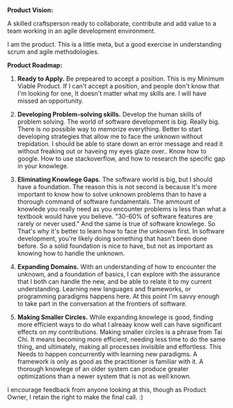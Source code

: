__Product Vision:__

A skilled craftsperson ready to collaborate, contribute and add value to a team working in an agile development environment.

I am the product. This is a little meta, but a good exercise in understanding scrum and agile methodologies.

__Product Roadmap:__

1. __Ready to Apply.__ Be prepeared to accept a position. This is my Minimum Viable Product. If I can't accept a position, and people don't know that I'm looking for one, It doesn't matter what my skills are. I will have missed an opportunity.

2. __Developing Problem-solving skills.__ Develop the human skills of problem solving. The world of software development is big. Really big. There is no possible way to memorize everything. Better to start developing strategies that allow me to face the unknown without trepidation. I should be able to stare down an error message and read it without freaking out or haveing my eyes glaze over.. Know how to google. How to use stackoverflow, and how to research the specific gap in your knowlege.

3. __Eliminating Knowlege Gaps.__ The software world is big, but I should have a foundation. The reason this is not second is because It's more important to know how to solve unknown problems than to have a thorough command of software fundamentals. The ammount of knowlede you really need as you encounter problems is less than what a textbook would have you believe. "30-60% of software features are rarely or never used." And the same is true of software knowlege. So That's why it's better to learn how to face the unknown first. In software development, you're likely doing something that hasn't been done before. So a solid foundation is nice to have, but not as important as knowing how to handle the unknown.

4. __Expanding Domains.__ With an understanding of how to encounter the unknown, and a foundation of basics, I can explore with the assurance that I both can handle the new, and be able to relate it to my current understanding. Learning new languages and frameworks, or programming paradigms happens here. At this point I'm savvy enough to take part in the conversation at the frontiers of software.

5. __Making Smaller Circles.__ While expanding knowlege is good, finding more efficient ways to do what I alreaay know well can have significant effects on my contributions. Making smaller circles is a phrase from Tai Chi. It means becoming more efficient, needing less time to do the same thing, and ultimately, making all processes invisible and effortless. This Needs to happen concurrently with learning new paradigms. A framework is only as good as the practitioner is familiar with it. A thorough knowlege of an older system can produce greater optimizations than a newer system that is not as well known.

I encourage feedback from anyone looking at this, though as Product Owner, I retain the right to make the final call. :)
